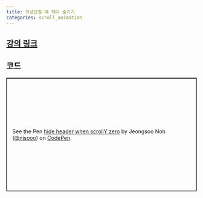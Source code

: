 ```yaml
---
title: 최상단일 때 헤더 숨기기
categories: scroll_animation
---
```


## [강의 링크](https://wtss.tistory.com/159)

## 코드
<p class="codepen" data-height="300" data-default-tab="html,result" data-slug-hash="oNavJeb" data-user="njsooo" style="height: 300px; box-sizing: border-box; display: flex; align-items: center; justify-content: center; border: 2px solid; margin: 1em 0; padding: 1em;">
  <span>See the Pen <a href="https://codepen.io/njsooo/pen/oNavJeb">
  hide header when scrollY zero</a> by Jeongsoo Noh (<a href="https://codepen.io/njsooo">@njsooo</a>)
  on <a href="https://codepen.io">CodePen</a>.</span>
</p>
<script async src="https://cpwebassets.codepen.io/assets/embed/ei.js"></script>